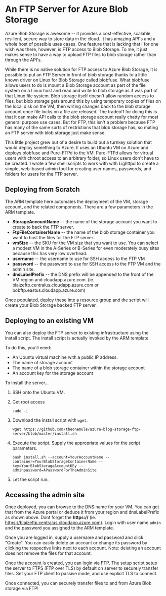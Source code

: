 # An FTP Server for Azure Blob Storage

Azure Blob Storage is awesome -- it provides a cost-effective, scalable, resilient, secure way to store data in the cloud. It has amazing API's and a whole host of possible uses cases. One feature that is lacking that I for one wish was there, however, is FTP access to Blob Storage. To me, it just makes sense to have a way to upload FTP files to blob storage rather than through the API's. 

While there is no native solution for FTP access to Azure Blob Storage, it is possible to put an FTP Server in front of blob storage thanks to a little known driver on Linux for Blob Storage called blobfuse. What blobfuse allows users to do is mount a Blob Storage account as part of the file system on a Linux host and read and write to blob storage as if was part of that Linux file system. Blob storage itself doesn't allow random access to files, but blob storage gets around this by using temporary copies of files on the local disk on the VM, then writing changes back to the blob storage account once file locks on a file are released. The tradeoff for doing this is that it can make API calls to the blob storage account really chatty for most general purpose use cases. But for FTP, this isn't a problem because FTP has many of the same sorts of restrictions that blob storage has, so mating an FTP server with blob storage just make sense.

This little project grew out of a desire to build out a turnkey solution that would deploy something to Azure. It uses an Ubuntu VM on Azure and deploys blobfuse and Pure-FTPd to the VM. Pure-FTPd allows for virtual users with chroot access to an arbitrary folder, so Linux users don't have to be created. I wrote a few shell scripts to work with with Lighttpd to create a simple, web-based admin tool for creating user names, passwords, and folders for users for the FTP server. 

## Deploying from Scratch

The ARM template here automates the deployment of the VM, storage account, and the related components. There are a few parameters in the ARM template.

* **StorageAccountName** -- the name of the storage account you want to create to back the FTP server.
* **FtpFileContainerName** -- the name of the blob storage container you want to host the files for the FTP server.
* **vmSize** -- the SKU for the VM size that you want to use. You can select a modest VM in the A-Series or B-Series for even moderately busy sites because this has very low overhead.
* **username** -- the username to use for SSH access to the FTP VM
* **password** -- the password to use for SSH access to the FTP VM and the admin site.
* **dnsLabelPrefix** -- the DNS prefix will be appended to the front of the VM region and cloudapp.azure.com. (ie. blaizeftp.centralus.cloudapp.azure.com or bobftp.eastus.cloudapp.azure.com)

Once populated, deploy these into a resource group and the script will create your Blob Storage backed FTP server.


## Deploying to an existing VM

You can also deploy the FTP server to existing infrastructure using the install script. The install script is actually invoked by the ARM template.

To do this, you'll need:

* An Ubuntu virtual machine with a public IP address. 
* The name of storage account
* The name of a blob storage container within the storage account
* An account key for the storage account

To install the server...

1. SSH onto the Ubuntu VM.
1. Get root access

	````
	sudo -i
	````

1. Download the install script with `wget`.

	```
	wget https://github.com/theonemule/azure-blog-storage-ftp-server/blob/master/install.sh
	```

1. Execute the script. Supply the appropriate values for the script parameters. 

	````
	bash install.sh --account=YourAccountName --container=YourBlobStorageContainerName --key=YourBlobStorageAccountKEy --adminpassword=APasswordForTheAdminSite

	````

1. Let the script run.

## Accessing the admin site

Once deployed, you can browse to the DNS name for your VM. You can get that from the Azure portal or deduce it from your region and dnsLabelPrefix as shown above. Dont forget the **https://** (ie. https://blaizeftp.centralus.cloudapp.azure.com). Login with user name `admin` and the password you assigned to the ARM template.

Once you are logged in, supply a username and password and click "Create". You can easily delete an account or change its password by clicking the respective links next to each account. Note: deleting an account does not remove the files for that account.

Once the account is created, you can login via FTP. The setup script setup the server to FTPS (FTP over TLS) by default on server to securely transfer files. Set your FTP client to passive mode, and use explicit TLS to connect.

Once connected, you can securely transfer files to and from Azure Blob storage via FTP!
